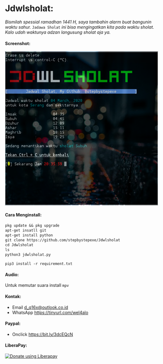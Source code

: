 # Jdwlsholat:
*Bismilah spessial ramadhan 1441 H, saya tambahin alarm buat bangunin waktu sahur.* ```Jadawa Sholat``` *ini bisa mengingatkan kita pada waktu sholat. Kalo udah waktunya adzan langusung sholat aja ya.*
#### Screenshot:
![](./Skrinsut.png)
#### Cara Menginstall:
```
pkg update && pkg upgrade
apt-get insatll git
apt-get install python
git clone https://github.com/stepbystepexe/Jdwlsholat
cd Jdwlsholat
ls
python3 jdwlsholat.py
```
```
pip3 install -r requirement.txt
```
#### Audio:
Untuk memutar suara install ```mpv```
#### Kontak:
+ Email d_q16x@outlook.co.id
+ WhatsApp https://tinyurl.com/wel4alo
#### Paypal:
+ Onclick https://bit.ly/3dcEQcN
#### LiberaPay:
<noscript><a href="https://liberapay.com/stepbystepexe/donate"><img alt="Donate using Liberapay" src="https://liberapay.com/assets/widgets/donate.svg"></a></noscript>
